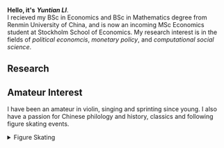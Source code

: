 **Hello, it's** ***Yuntian LI***. <br />
I recieved my BSc in Economics and BSc in Mathematics degree from Renmin University of China, and is now an incoming MSc Economics student at Stockholm School of Economics. My research interest is in the fields of *political economcis*, *monetary policy*, and *computational social science*.

## Research

## Amateur Interest
I have been an amateur in violin, singing and sprinting since young. I also have a passion for Chinese philology and history, classics and following figure skating events.
<details>
<summary>Figure Skating</summary>
I will post unofficial China national figure skating competition archives of women single skaters videos on my [youtube](https://www.youtube.com/@YinYaoyaa) and [bilibili](https://space.bilibili.com/674939000?spm_id_from=333.1007.0.0) channel. I shot some of the videos at the spot of competition and the others are live recordings. <br />
I'm a huge fan of 金书贤（JIN Shuxian） and Аделия Петросян （Adeliia Petrosian） ~
</details>




